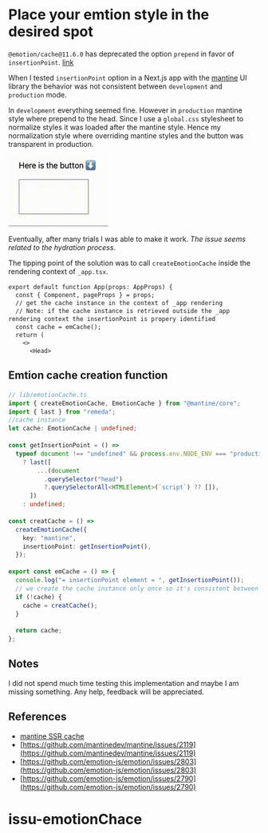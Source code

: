 # Place your emtion style in the desired spot

`@emotion/cache@11.6.0` has deprecated the option `prepend` in favor of `insertionPoint`. [link](https://newreleases.io/project/github/emotion-js/emotion/release/@emotion%2Fcache@11.6.0)

When I tested `insertionPoint` option in a Next.js app with the [mantine](https://mantine.dev/) UI library the behavior was not consistent between `development` and `production` mode.

In `development` everything seemed fine. However in `production` mantine style where prepend to the head. Since I use a `global.css` stylesheet to normalize styles it was loaded after the mantine style. Hence my normalization style where overriding mantine styles and the button was transparent in production.

![btn transparent example](https://raw.githubusercontent.com/igorovic/mantine-prepend-issue/main/public/btn1.gif)

Eventually, after many trials I was able to make it work. _The issue seems related to the hydration process_.

The tipping point of the solution was to call `createEmotionCache` inside the rendering context of `_app.tsx`.

```tsx
export default function App(props: AppProps) {
  const { Component, pageProps } = props;
  // get the cache instance in the context of _app rendering
  // Note: if the cache instance is retrieved outside the _app rendering context the insertionPoint is propery identified
  const cache = emCache();
  return (
    <>
      <Head>
```

## Emtion cache creation function

```ts
// lib/emotionCache.ts
import { createEmotionCache, EmotionCache } from "@mantine/core";
import { last } from "remeda";
//cache instance
let cache: EmotionCache | undefined;

const getInsertionPoint = () =>
  typeof document !== "undefined" && process.env.NODE_ENV === "production"
    ? last([
        ...(document
          .querySelector("head")
          ?.querySelectorAll<HTMLElement>(`script`) ?? []),
      ])
    : undefined;

const creatCache = () =>
  createEmotionCache({
    key: "mantine",
    insertionPoint: getInsertionPoint(),
  });

export const emCache = () => {
  console.log("= insertionPoint element = ", getInsertionPoint());
  // we create the cache instance only once so it's consistent between SSR and client side.
  if (!cache) {
    cache = creatCache();
  }

  return cache;
};
```

## Notes

I did not spend much time testing this implementation and maybe I am missing something. Any help, feedback will be appreciated.

## References

- [mantine SSR cache](https://mantine.dev/guides/ssr/)
- [https://github.com/mantinedev/mantine/issues/2119](https://github.com/mantinedev/mantine/issues/2119)
- [https://github.com/emotion-js/emotion/issues/2803](https://github.com/emotion-js/emotion/issues/2803)
- [https://github.com/emotion-js/emotion/issues/2790](https://github.com/emotion-js/emotion/issues/2790)
# issu-emotionChace

